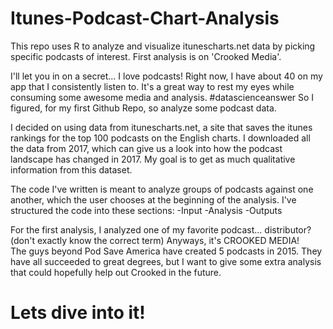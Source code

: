 # Itunes-Podcast-Chart-Analysis
This repo uses R to analyze and visualize itunescharts.net data by picking specific podcasts of interest.  First analysis is on 'Crooked Media'.

I'll let you in on a secret... I love podcasts!
Right now, I have about 40 on my app that I consistently listen to.
It's a great way to rest my eyes while consuming some awesome media and analysis.  #datascienceanswer
So I figured, for my first Github Repo, so analyze some podcast data.

I decided on using data from itunescharts.net, a site that saves the itunes rankings for
the top 100 podcasts on the English charts.
I downloaded all the data from 2017, which can give us a look into how the podcast landscape
has changed in 2017.
My goal is to get as much qualitative information from this dataset.

The code I've written is meant to analyze groups of podcasts against one another, which the user chooses
at the beginning of the analysis.
I've structured the code into these sections:
-Input
-Analysis
-Outputs

For the first analysis, I analyzed one of my favorite podcast... distributor? (don't exactly know the correct term)
Anyways, it's CROOKED MEDIA!  
The guys beyond Pod Save America have created 5 podcasts in 2015.  They have all succeeded to great degrees, but I 
want to give some extra analysis that could hopefully help out Crooked in the future.

# Lets dive into it!










